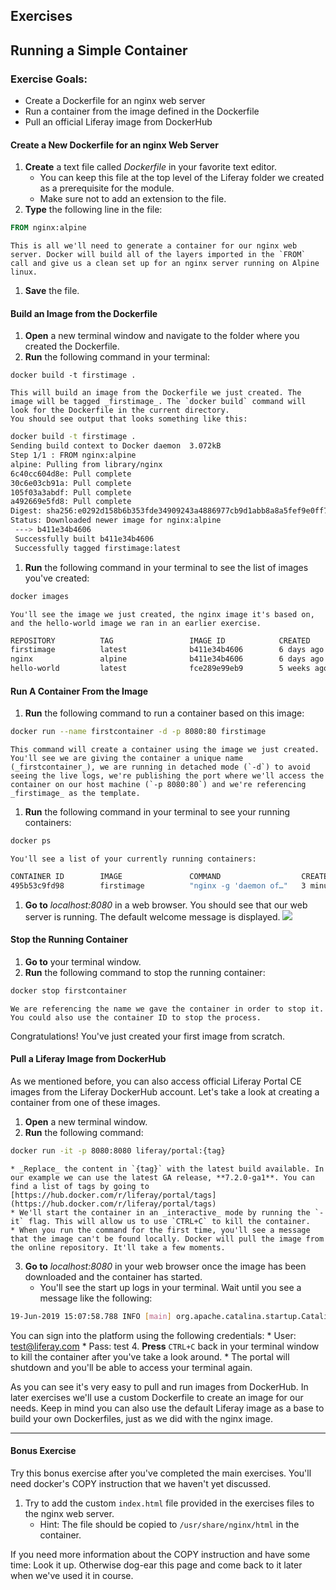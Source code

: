 <h2 class="exercise">Exercises</h2>

## Running a Simple Container

<div class="ahead">
	<h3>Exercise Goals:</h3>
		<ul>
			<li>Create a Dockerfile for an nginx web server</li>
			<li>Run a container from the image defined in the Dockerfile</li>
			<li>Pull an official Liferay image from DockerHub</li>
		</ul>
</div>

#### Create a New Dockerfile for an nginx Web Server

1. **Create** a text file called _Dockerfile_ in your favorite text editor.
	* You can keep this file at the top level of the Liferay folder we created as a prerequisite for the module.
	* Make sure not to add an extension to the file.
1. **Type** the following line in the file:
```Dockerfile
FROM nginx:alpine
```
	This is all we'll need to generate a container for our nginx web server. Docker will build all of the layers imported in the `FROM` call and give us a clean set up for an nginx server running on Alpine linux.
1. **Save** the file.

#### Build an Image from the Dockerfile

1. **Open** a new terminal window and navigate to the folder where you created the Dockerfile.
1. **Run** the following command in your terminal:
```shell
docker build -t firstimage .
```
	This will build an image from the Dockerfile we just created. The image will be tagged _firstimage_. The `docker build` command will look for the Dockerfile in the current directory.
	You should see output that looks something like this:
```bash
docker build -t firstimage .
Sending build context to Docker daemon  3.072kB
Step 1/1 : FROM nginx:alpine
alpine: Pulling from library/nginx
6c40cc604d8e: Pull complete
30c6e03cb91a: Pull complete
105f03a3abdf: Pull complete
a492669e5fd8: Pull complete
Digest: sha256:e0292d158b6b353fde34909243a4886977cb9d1abb8a8a5fef9e0ff7138dd3e2
Status: Downloaded newer image for nginx:alpine
 ---> b411e34b4606
 Successfully built b411e34b4606
 Successfully tagged firstimage:latest
```
1. **Run** the following command in your terminal to see the list of images you've created:
```bash
docker images
```
	You'll see the image we just created, the nginx image it's based on, and the hello-world image we ran in an earlier exercise.
	
```bash
REPOSITORY          TAG                 IMAGE ID            CREATED             SIZE
firstimage          latest              b411e34b4606        6 days ago          16.1MB
nginx               alpine              b411e34b4606        6 days ago          16.1MB
hello-world         latest              fce289e99eb9        5 weeks ago         1.84kB
```

#### Run A Container From the Image
1. **Run** the following command to run a container based on this image:
```bash
docker run --name firstcontainer -d -p 8080:80 firstimage
```
	This command will create a container using the image we just created. You'll see we are giving the container a unique name (_firstcontainer_), we are running in detached mode (`-d`) to avoid seeing the live logs, we're publishing the port where we'll access the container on our host machine (`-p 8080:80`) and we're referencing _firstimage_ as the template. 
1. **Run** the following command in your terminal to see your running containers:
```bash
docker ps
```
	You'll see a list of your currently running containers:
```bash
CONTAINER ID        IMAGE               COMMAND                  CREATED             STATUS              PORTS                  NAMES
495b53c9fd98        firstimage          "nginx -g 'daemon of…"   3 minutes ago       Up 3 minutes        0.0.0.0:8080->80/tcp   firstcontainer
```
1. **Go to** _localhost:8080_ in a web browser.
	You should see that our web server is running. The default welcome message is displayed.
	<img src="../images/nginx_start.png" style="max-width:100%;" />

#### Stop the Running Container
1. **Go to** your terminal window.
1. **Run** the following command to stop the running container:
```bash
docker stop firstcontainer
```
	We are referencing the name we gave the container in order to stop it. You could also use the container ID to stop the process.

Congratulations! You've just created your first image from scratch.


#### Pull a Liferay Image from DockerHub

As we mentioned before, you can also access official Liferay Portal CE images from the Liferay DockerHub account. Let's take a look at creating a container from one of these images.

1. **Open** a new terminal window.
2. **Run** the following command:
```bash
docker run -it -p 8080:8080 liferay/portal:{tag}
```
	* _Replace_ the content in `{tag}` with the latest build available. In our example we can use the latest GA release, **7.2.0-ga1**. You can find a list of tags by going to [https://hub.docker.com/r/liferay/portal/tags](https://hub.docker.com/r/liferay/portal/tags)
	* We'll start the container in an _interactive_ mode by running the `-it` flag. This will allow us to use `CTRL+C` to kill the container.
	* When you run the command for the first time, you'll see a message that the image can't be found locally. Docker will pull the image from the online repository. It'll take a few moments.
3. **Go to** _localhost:8080_ in your web browser once the image has been downloaded and the container has started.
	* You'll see the start up logs in your terminal. Wait until you see a message like the following:
```bash
19-Jun-2019 15:07:58.788 INFO [main] org.apache.catalina.startup.Catalina.start Server startup in [88,141] milliseconds
```
You can sign into the platform using the following credentials:
	* User: test@liferay.com
	* Pass: test
4. **Press** `CTRL+C` back in your terminal window to kill the container after you've take a look around.
	* The portal will shutdown and you'll be able to access your terminal again.

As you can see it's very easy to pull and run images from DockerHub. In later exercises we'll use a custom Dockerfile to create an image for our needs. Keep in mind you can also use the default Liferay image as a base to build your own Dockerfiles, just as we did with the nginx image.

---

#### Bonus Exercise

Try this bonus exercise after you've completed the main exercises. You'll need docker's COPY instruction that we haven't yet discussed.
1. Try to add the custom `index.html` file provided in the exercises files to the nginx web server.
	* Hint: The file should be copied to `/usr/share/nginx/html` in the container.

If you need more information about the COPY instruction and have some time: Look it up. Otherwise dog-ear this page and come back to it later when we've used it in course.
